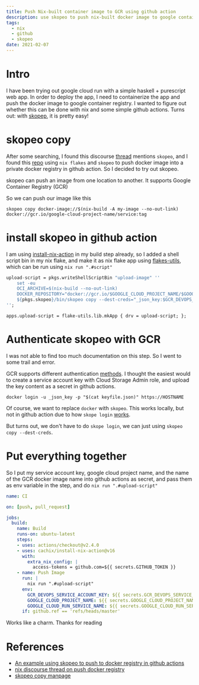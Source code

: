 ```yaml
---
title: Push Nix-built container image to GCR using github action
description: use skopeo to push nix-built docker image to google container registry
tags: 
  - nix
  - github
  - skopeo 
date: 2021-02-07
---
```


# Intro 
I have been trying out google cloud run with a simple haskell + purescript web app. In order to deploy the app, I need to containerize the app and push the docker image to google container registry. I wanted to figure out whether this can be done with nix and some simple github actions. Turns out: with [skopep](https://github.com/containers/skopeo), it is pretty easy!


# skopeo copy
After some searching, I found this discourse [thread](https://discourse.nixos.org/t/push-docker-tgz-images-to-registry-directly/189) mentions `skopeo`, and I found this [repo](https://github.com/wagdav/thewagner.net) using `nix flakes` and `skopeo` to push docker image into a private docker registry in github action. So I decided to try out skopeo.

skopeo can push an image from one location to another. It supports Google Container Registry (GCR)

So we can push our image like this
```
skopeo copy docker-image://$(nix-build -A my-image --no-out-link) docker://gcr.io/google-cloud-project-name/service:tag
```

# install skopeo in github action

I am using [install-nix-action](https://nix.dev/tutorials/continuous-integration-github-actions#github-actions) in my build step already, so I added a shell script bin in my nix flake, and make it as nix flake app using [flakes-utils](https://github.com/numtide/flake-utils#mkapp--drv-name--drvpname-or-drvname-exepath--drvpassthruexepath-or-binname), which can be run using `nix run ".#script"`

```nix
upload-script = pkgs.writeShellScriptBin "upload-image" ''
    set -eu
    OCI_ARCHIVE=$(nix-build --no-out-link)
    DOCKER_REPOSITORY="docker://gcr.io/$GOOGLE_CLOUD_PROJECT_NAME/$GOOGLE_CLOUD_RUN_SERVICE_NAME:$GITHUB_SHA"
    ${pkgs.skopeo}/bin/skopeo copy --dest-creds="_json_key:$GCR_DEVOPS_SERVICE_ACCOUNT_KEY"     "docker-archive:$OCI_ARCHIVE" "$DOCKER_REPOSITORY"
'';
```

```
apps.upload-script = flake-utils.lib.mkApp { drv = upload-script; };
```


# Authenticate skopeo with GCR

I was not able to find too much documentation on this step. So I went to some trail and error. 

GCR supports different authentication [methods](https://cloud.google.com/container-registry/docs/advanced-authentication#json-key). I thought the easiest would to create a service account key with Cloud Storage Admin role, and upload the key content as a secret in github actions.

```
docker login -u _json_key -p "$(cat keyfile.json)" https://HOSTNAME
```

Of course, we want to replace `docker` with `skopeo`. This works locally, but not in github action due to how `skope login` [works](https://learn.redhat.com/t5/Red-Hat-Learning-Subscription/Skopeo-Permission-on-run-Directory/td-p/17598).

But turns out, we don't have to do `skope login`, we can just using `skopeo copy --dest-creds`.

# Put everything together

So I put my service account key, google cloud project name, and the name of the GCR docker image name into github actions as secret, and pass them as env variable in the step, and do `nix run ".#upload-script"`

```yaml
name: CI

on: [push, pull_request]

jobs:
  build:
    name: Build
    runs-on: ubuntu-latest
    steps:
    - uses: actions/checkout@v2.4.0
    - uses: cachix/install-nix-action@v16
      with:
        extra_nix_config: |
          access-tokens = github.com=${{ secrets.GITHUB_TOKEN }}
    - name: Push Image
      run: |
        nix run ".#upload-script"
      env:
        GCR_DEVOPS_SERVICE_ACCOUNT_KEY: ${{ secrets.GCR_DEVOPS_SERVICE_ACCOUNT_KEY }}
        GOOGLE_CLOUD_PROJECT_NAME: ${{ secrets.GOOGLE_CLOUD_PROJECT_NAME }}
        GOOGLE_CLOUD_RUN_SERVICE_NAME: ${{ secrets.GOOGLE_CLOUD_RUN_SERVICE_NAME}}
      if: github.ref == 'refs/heads/master'
```

Works like a charm. Thanks for reading

# References
- [An example using skopeo to push to docker registry in github actions ](https://github.com/wagdav/thewagner.net/blob/main/scripts/push_image.sh)
- [nix discourse thread on push docker registry](https://discourse.nixos.org/t/push-docker-tgz-images-to-registry-directly/189)
- [skopeo copy manpage](https://github.com/containers/skopeo/blob/main/docs/skopeo-copy.1.md)
